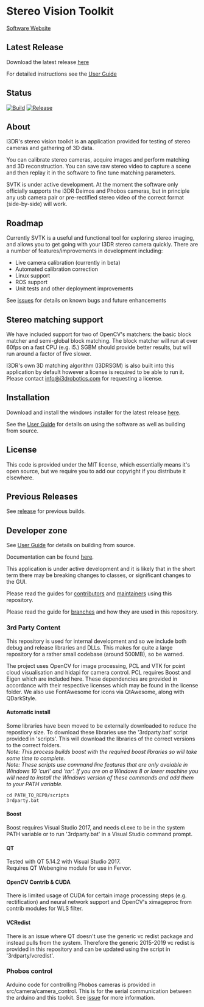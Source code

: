 # Stereo Vision Toolkit

[Software Website](https://i3drobotics.github.io/stereo-vision-toolkit/)

## Latest Release
Download the latest release [here](https://github.com/i3drobotics/stereo-vision-toolkit/releases/download/v1.3.3/StereoVisionToolkit-1.3.3-Win64.exe)

For detailed instructions see the [User Guide](https://i3drobotics.github.io/stereo-vision-toolkit/app/UserGuide.pdf)

## Status
[![Build](https://github.com/i3drobotics/stereo-vision-toolkit/actions/workflows/build.yml/badge.svg)](https://github.com/i3drobotics/stereo-vision-toolkit/actions/workflows/build.yml)
[![Release](https://github.com/i3drobotics/stereo-vision-toolkit/actions/workflows/release.yml/badge.svg)](https://github.com/i3drobotics/stereo-vision-toolkit/actions/workflows/release.yml)

## About
I3DR's stereo vision toolkit is an application provided for testing of stereo cameras and gathering of 3D data.

You can calibrate stereo cameras, acquire images and perform matching and 3D reconstruction. You can save raw stereo video to capture a scene and then replay it in the software to fine tune matching parameters.

SVTK is under active development. At the moment the software only officially supports the i3DR Deimos and Phobos cameras, but in principle any usb camera pair or pre-rectified stereo video of the correct format (side-by-side) will work.

## Roadmap
Currently SVTK is a useful and functional tool for exploring stereo imaging, and allows you to get going with your I3DR stereo camera quickly. There are a number of features/improvements in development including:

- Live camera calibration (currently in beta)
- Automated calibration correction
- Linux support
- ROS support
- Unit tests and other deployment improvements

See [issues](https://github.com/i3drobotics/stereo-vision-toolkit/issues) for details on known bugs and future enhancements

## Stereo matching support
We have included support for two of OpenCV's matchers: the basic block matcher and semi-global block matching. The block matcher will run at over 60fps on a fast CPU (e.g. i5.) SGBM should provide better results, but will run around a factor of five slower.

I3DR's own 3D matching algorithm (I3DRSGM) is also built into this application by default however a license is required to be able to run it. Please contact info@i3drobotics.com for requesting a license. 

## Installation
Download and install the windows installer for the latest release [here](https://github.com/i3drobotics/stereo-vision-toolkit/releases/download/v1.3.3/StereoVisionToolkit-1.3.3-Win64.exe).

See the [User Guide](https://i3drobotics.github.io/stereo-vision-toolkit/app/UserGuide.pdf) for details on using the software as well as building from source. 

## License
This code is provided under the MIT license, which essentially means it's open source, but we require you to add our copyright if you distribute it elsewhere.

## Previous Releases
See [release](https://github.com/i3drobotics/stereo-vision-toolkit/releases) for previous builds. 

## Developer zone
See [User Guide](https://i3drobotics.github.io/stereo-vision-toolkit/app/UserGuide.pdf) for details on building from source.

Documentation can be found [here](https://i3drobotics.github.io/stereo-vision-toolkit/definitions/html/index.html).

This application is under active development and it is likely that in the short term there may be breaking changes to classes, or significant changes to the GUI.

Please read the guides for [contributors](.github/CONTRIBUTOR.md) and [maintainers](.github/MAINTAINER.md) using this repository.

Please read the guide for [branches](.github/BRANCHES.md) and how they are used in this repository.

### 3rd Party Content
This repository is used for internal development and so we include both debug and release libraries and DLLs. This makes for quite a large repository for a rather small codebase (around 500MB), so be warned. 

The project uses OpenCV for image processing, PCL and VTK for point cloud visualisation and hidapi for camera control. PCL requires Boost and Eigen which are included here. These dependencies are provided in accordance with their respective licenses which may be found in the license folder. We also use FontAwesome for icons via QtAwesome, along with QDarkStyle.

#### Automatic install
Some libraries have been moved to be externally downloaded to reduce the repostiory size. To download these libraries use the '3rdparty.bat' script provided in 'scripts'. This will download the libraries of the correct versions to the correct folders.  
*Note: This process builds boost with the required boost libraries so will take some time to complete.*  
*Note: These scripts use command line features that are only avaiable in Windows 10 'curl' and 'tar'. If you are on a Windows 8 or lower machine you will need to install the Windows version of these commands and add them to your PATH variable.*
```
cd PATH_TO_REPO/scripts
3rdparty.bat
```

#### Boost
Boost requires Visual Studio 2017, and needs cl.exe to be in the system PATH variable or to run '3rdparty.bat' in a Visual Studio command prompt. 

#### QT 
Tested with QT 5.14.2 with Visual Studio 2017.  
Requires QT Webengine module for use in Fervor. 

#### OpenCV Contrib & CUDA
There is limited usage of CUDA for certain image processing steps (e.g. rectification) and neural network support and OpenCV's ximageproc from contrib modules for WLS filter.

#### VCRedist
There is an issue where QT doesn't use the generic vc redist package and instead pulls from the system. Therefore the generic 2015-2019 vc redist is provided in this repository and can be updated using the script in '3rdparty/vcredist'.

### Phobos control
Arduino code for controlling Phobos cameras is provided in src/camera/camera_control.
This is for the serial communication between the arduino and this toolkit. See [issue](https://github.com/i3drobotics/stereo-vision-toolkit/issues/54) for more information.
